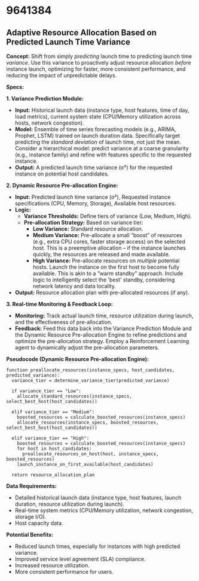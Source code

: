 # 9641384

## Adaptive Resource Allocation Based on Predicted Launch Time Variance

**Concept:** Shift from simply *predicting* launch time to predicting launch time *variance*. Use this variance to proactively adjust resource allocation *before* instance launch, optimizing for faster, more consistent performance, and reducing the impact of unpredictable delays.

**Specs:**

**1. Variance Prediction Module:**

*   **Input:** Historical launch data (instance type, host features, time of day, load metrics), current system state (CPU/Memory utilization across hosts, network congestion).
*   **Model:** Ensemble of time series forecasting models (e.g., ARIMA, Prophet, LSTM) trained on launch duration data. Specifically target predicting the *standard deviation* of launch time, not just the mean.  Consider a hierarchical model:  predict variance at a coarse granularity (e.g., instance family) and refine with features specific to the requested instance.
*   **Output:**  A predicted launch time variance (σ²) for the requested instance on potential host candidates.

**2. Dynamic Resource Pre-allocation Engine:**

*   **Input:** Predicted launch time variance (σ²), Requested instance specifications (CPU, Memory, Storage), Available host resources.
*   **Logic:**
    *   **Variance Thresholds:** Define tiers of variance (Low, Medium, High).
    *   **Pre-allocation Strategy:** Based on variance tier:
        *   **Low Variance:** Standard resource allocation.
        *   **Medium Variance:**  Pre-allocate a small “boost” of resources (e.g., extra CPU cores, faster storage access) on the selected host. This is a preemptive allocation – if the instance launches quickly, the resources are released and made available.
        *   **High Variance:**  Pre-allocate resources on *multiple* potential hosts. Launch the instance on the first host to become fully available. This is akin to a “warm standby” approach.  Include logic to intelligently select the 'best' standby, considering network latency and data locality.
*   **Output:** Resource allocation plan with pre-allocated resources (if any).

**3.  Real-time Monitoring & Feedback Loop:**

*   **Monitoring:** Track actual launch time, resource utilization during launch, and the effectiveness of pre-allocation.
*   **Feedback:** Feed this data back into the Variance Prediction Module and the Dynamic Resource Pre-allocation Engine to refine predictions and optimize the pre-allocation strategy.  Employ a Reinforcement Learning agent to dynamically adjust the pre-allocation parameters.

**Pseudocode (Dynamic Resource Pre-allocation Engine):**

```
function preallocate_resources(instance_specs, host_candidates, predicted_variance):
  variance_tier = determine_variance_tier(predicted_variance)

  if variance_tier == "Low":
    allocate_standard_resources(instance_specs, select_best_host(host_candidates))

  elif variance_tier == "Medium":
    boosted_resources = calculate_boosted_resources(instance_specs)
    allocate_resources(instance_specs, boosted_resources, select_best_host(host_candidates))

  elif variance_tier == "High":
    boosted_resources = calculate_boosted_resources(instance_specs)
    for host in host_candidates:
      preallocate_resources_on_host(host, instance_specs, boosted_resources)
    launch_instance_on_first_available(host_candidates)

  return resource_allocation_plan
```

**Data Requirements:**

*   Detailed historical launch data (instance type, host features, launch duration, resource utilization during launch).
*   Real-time system metrics (CPU/Memory utilization, network congestion, storage I/O).
*   Host capacity data.

**Potential Benefits:**

*   Reduced launch times, especially for instances with high predicted variance.
*   Improved service level agreement (SLA) compliance.
*   Increased resource utilization.
*   More consistent performance for users.